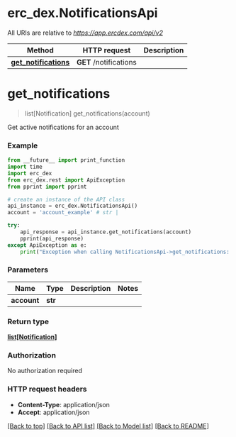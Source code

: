 # erc_dex.NotificationsApi

All URIs are relative to *https://app.ercdex.com/api/v2*

Method | HTTP request | Description
------------- | ------------- | -------------
[**get_notifications**](NotificationsApi.md#get_notifications) | **GET** /notifications | 


# **get_notifications**
> list[Notification] get_notifications(account)



Get active notifications for an account

### Example
```python
from __future__ import print_function
import time
import erc_dex
from erc_dex.rest import ApiException
from pprint import pprint

# create an instance of the API class
api_instance = erc_dex.NotificationsApi()
account = 'account_example' # str | 

try:
    api_response = api_instance.get_notifications(account)
    pprint(api_response)
except ApiException as e:
    print("Exception when calling NotificationsApi->get_notifications: %s\n" % e)
```

### Parameters

Name | Type | Description  | Notes
------------- | ------------- | ------------- | -------------
 **account** | **str**|  | 

### Return type

[**list[Notification]**](Notification.md)

### Authorization

No authorization required

### HTTP request headers

 - **Content-Type**: application/json
 - **Accept**: application/json

[[Back to top]](#) [[Back to API list]](../README.md#documentation-for-api-endpoints) [[Back to Model list]](../README.md#documentation-for-models) [[Back to README]](../README.md)

